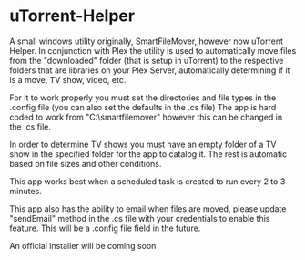 # uTorrent-Helper
A small windows utility originally, SmartFileMover, however now uTorrent Helper. In conjunction with Plex the utility is used to automatically move files from the "downloaded" folder (that is setup in uTorrent) to the respective folders that are libraries on your Plex Server, automatically determining if it is a move, TV show, video, etc.  

For it to work properly you must set the directories and file types in the .config file (you can also set the defaults in the .cs file) 
The app is hard coded to work from "C:\smartfilemover\" however this can be changed in the .cs file.

In order to determine TV shows you must have an empty folder of a TV show in the specified folder for the app to catalog it. The rest is automatic based on file sizes and other conditions.

This app works best when a scheduled task is created to run every 2 to 3 minutes.

This app also has the ability to email when files are moved, please update "sendEmail" method in the .cs file with your credentials to enable this feature. This will be a .config file field in the future.

An official installer will be coming soon
